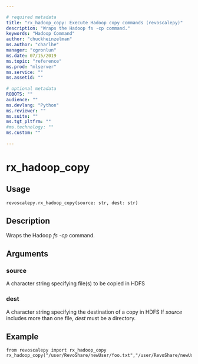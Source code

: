 ```yaml
--- 
 
# required metadata 
title: "rx_hadoop_copy: Execute Hadoop copy commands (revoscalepy)" 
description: "Wraps the Hadoop fs -cp command." 
keywords: "Hadoop Command" 
author: "chuckheinzelman"
ms.author: "charlhe" 
manager: "cgronlun" 
ms.date: 07/15/2019
ms.topic: "reference" 
ms.prod: "mlserver" 
ms.service: "" 
ms.assetid: "" 
 
# optional metadata 
ROBOTS: "" 
audience: "" 
ms.devlang: "Python" 
ms.reviewer: "" 
ms.suite: "" 
ms.tgt_pltfrm: "" 
#ms.technology: "" 
ms.custom: "" 
 
---
```


# rx_hadoop_copy


 


## Usage



```
revoscalepy.rx_hadoop_copy(source: str, dest: str)
```





## Description

Wraps the Hadoop *fs -cp* command.


## Arguments


### source

A character string specifying file(s) to be copied in HDFS


### dest

A character string specifying the destination of a copy in HDFS
If *source* includes more than one file, *dest* must be a directory.


## Example



```
from revoscalepy import rx_hadoop_copy
rx_hadoop_copy("/user/RevoShare/newUser/foo.txt","/user/RevoShare/newUser/bar.txt")
```

